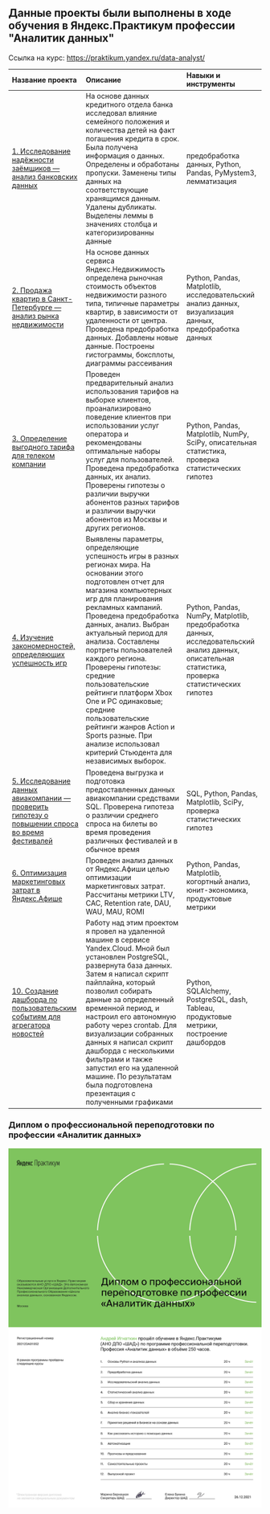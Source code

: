 ## Данные проекты были выполнены в ходе обучения в Яндекс.Практикум профессии "Аналитик данных"

Ссылка на курс: https://praktikum.yandex.ru/data-analyst/

| Название проекта | Описание | Навыки и инструменты |
| :----------------| :---------------------  | :---------------------------- |
|[1. Исследование надёжности заёмщиков — анализ банковских данных](1.%20Исследование%20надёжности%20заёмщиков)|На основе данных кредитного отдела банка исследовал влияние семейного положения и количества детей на факт погашения кредита в срок. Была получена информация о данных. Определены и обработаны пропуски. Заменены типы данных на соответствующие хранящимся данным. Удалены дубликаты. Выделены леммы в значениях столбца и категоризированны данные|предобработка данных, Python, Pandas, PyMystem3, лемматизация|
|[2. Продажа квартир в Санкт-Петербурге — анализ рынка недвижимости](12.%20Анализ%20рынка%20недвижимости)|На основе данных сервиса Яндекс.Недвижимость определена рыночная стоимость объектов недвижимости разного типа, типичные параметры квартир, в зависимости от удаленности от центра. Проведена предобработка данных. Добавлены новые данные. Построены гистограммы, боксплоты, диаграммы рассеивания|Python, Pandas, Matplotlib, исследовательский анализ данных, визуализация данных, предобработка данных|
|[3. Определение выгодного тарифа для телеком компании](3.%20Определение%20выгодного%20тарифа%20для%20телеком%20компании)|Проведен предварительный анализ использования тарифов на выборке клиентов, проанализировано поведение клиентов при использовании услуг оператора и рекомендованы оптимальные наборы услуг для пользователей. Проведена предобработка данных, их анализ. Проверены гипотезы о различии выручки абонентов разных тарифов и различии выручки абонентов из Москвы и других регионов.|Python, Pandas, Matplotlib, NumPy, SciPy, описательная статистика, проверка статистических гипотез|
|[4. Изучение закономерностей, определяющих успешность игр](4.%20Изучение%20закономерностей%2C%20определяющих%20успешность%20игр)|Выявлены параметры, определяющие успешность игры в разных регионах мира. На основании этого подготовлен отчет для магазина компьютерных игр для планирования рекламных кампаний. Проведена предобработка данных, анализ. Выбран актуальный период для анализа. Составлены портреты пользователей каждого региона. Проверены гипотезы: средние пользовательские рейтинги платформ Xbox One и PC одинаковые; средние пользовательские рейтинги жанров Action и Sports разные. При анализе использовал критерий Стьюдента для независимых выборок.|Python, Pandas, NumPy, Matplotlib, предобработка данных, исследовательский анализ данных, описательная статистика, проверка статистических гипотез|
|[5. Исследование данных авиакомпании — проверить гипотезу о повышении спроса во время фестивалей](5.%20Исследование%20данных%20авиакомпании)|Проведена выгрузка и подготовка предоставленных данных авиакомпании средствами SQL. Проверена гипотеза о различии среднего спроса на билеты во время проведения различных фестивалей и в обычное время|SQL, Python, Pandas, Matplotlib, SciPy, проверка статистических гипотез|
|[6. Оптимизация маркетинговых затрат в Яндекс.Афише](6.%20Оптимизация%20маркетинговых%20затрат%20в%20Яндекс.Афише)|Проведен анализ данных от Яндекс.Афиши целью оптимизации маркетинговых затрат. Рассчитаны метрики LTV, CAC, Retention rate, DAU, WAU, MAU, ROMI|Python, Pandas, Matplotlib, когортный анализ, юнит-экономика, продуктовые метрики|
|[10. Создание дашборда по пользовательским событиям для агрегатора новостей](10.%20Создание%20дашборда%20по%20пользовательским%20событиям%20для%20агрегатора%20новостей)|Работу над этим проектом я провел на удаленной машине в сервисе Yandex.Cloud. Мной был установлен PostgreSQL, развернута база данных. Затем я написал скрипт пайплайна, который позволил собирать данные за определенный временной период, и настроил его автономную работу через crontab. Для визуализации собранных данных я написал скрипт дашборда с несколькими фильтрами и также запустил его на удаленной машине. По результатам была подготовлена презентация с полученными графиками|Python, SQLAlchemy, PostgreSQL, dash, Tableau, продуктовые метрики, построение дашбордов|

### Диплом о профессиональной переподготовки по профессии «Аналитик данных»
![Аналитик данных — сертификат](Cert/Cert1.png)
![Аналитик данных — сертификат](Cert/Cert2.png)

